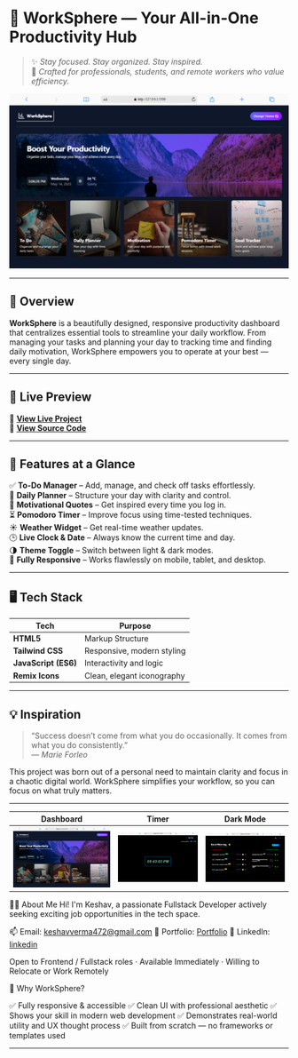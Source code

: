 # 🚀 WorkSphere — Your All-in-One Productivity Hub

> ✨ _Stay focused. Stay organized. Stay inspired._  
> 🎯 _Crafted for professionals, students, and remote workers who value efficiency._

![WorkSphere Hero](./assets//WorkSphere-SS.png)

---

## 🧩 Overview

**WorkSphere** is a beautifully designed, responsive productivity dashboard that centralizes essential tools to streamline your daily workflow. From managing your tasks and planning your day to tracking time and finding daily motivation, WorkSphere empowers you to operate at your best — every single day.

---

## 📸 Live Preview

🔗 **[View Live Project](https://your-live-demo-link.com)**  
📂 **[View Source Code](https://github.com/keshav7662/WorkSphere.git)**

---

## 🎯 Features at a Glance

✅ **To-Do Manager** – Add, manage, and check off tasks effortlessly.  
📅 **Daily Planner** – Structure your day with clarity and control.  
💬 **Motivational Quotes** – Get inspired every time you log in.  
⏳ **Pomodoro Timer** – Improve focus using time-tested techniques.  
☀️ **Weather Widget** – Get real-time weather updates.  
🕒 **Live Clock & Date** – Always know the current time and day.  
🌗 **Theme Toggle** – Switch between light & dark modes.  
📱 **Fully Responsive** – Works flawlessly on mobile, tablet, and desktop.

---

## 🖥️ Tech Stack

| Tech                 | Purpose                    |
| -------------------- | -------------------------- |
| **HTML5**            | Markup Structure           |
| **Tailwind CSS**     | Responsive, modern styling |
| **JavaScript (ES6)** | Interactivity and logic    |
| **Remix Icons**      | Clean, elegant iconography |

---

## 💡 Inspiration

> “Success doesn’t come from what you do occasionally. It comes from what you do consistently.”  
> — _Marie Forleo_

This project was born out of a personal need to maintain clarity and focus in a chaotic digital world. WorkSphere simplifies your workflow, so you can focus on what truly matters.

---

| Dashboard                         | Timer                 | Dark Mode                     |
| --------------------------------- | --------------------- | ----------------------------- |
| ![Dashboard](./assets//WorkSphere-SS.png) | ![Timer](./assets/timer.png) | ![Dark](./assets/darkWorkSphere.png) |

👨‍💻 About Me
Hi! I'm Keshav, a passionate Fullstack Developer actively seeking exciting job opportunities in the tech space.

📫 Email: keshavverma472@gmail.com
🔗 Portfolio: [Portfolio](https://keshavkumar.vercel.app/)
💼 LinkedIn: [linkedin](https://www.linkedin.com/in/keshavkumar7662/)

Open to Frontend / Fullstack roles · Available Immediately · Willing to Relocate or Work Remotely

🌟 Why WorkSphere?

✅ Fully responsive & accessible
✅ Clean UI with professional aesthetic
✅ Shows your skill in modern web development
✅ Demonstrates real-world utility and UX thought process
✅ Built from scratch — no frameworks or templates used

---
